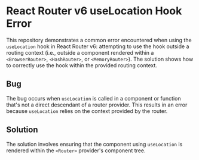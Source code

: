 # React Router v6 useLocation Hook Error

This repository demonstrates a common error encountered when using the `useLocation` hook in React Router v6: attempting to use the hook outside a routing context (i.e., outside a component rendered within a `<BrowserRouter>`, `<HashRouter>`, or `<MemoryRouter>`).  The solution shows how to correctly use the hook within the provided routing context.

## Bug
The bug occurs when `useLocation` is called in a component or function that's not a direct descendant of a router provider.  This results in an error because `useLocation` relies on the context provided by the router.

## Solution
The solution involves ensuring that the component using `useLocation` is rendered within the `<Router>` provider's component tree. 